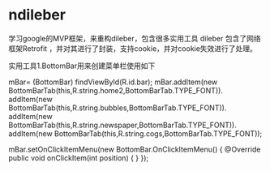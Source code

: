 # ndileber
学习google的MVP框架，来重构dileber，包含很多实用工具
dileber 包含了网络框架Retrofit ，并对其进行了封装，支持cookie，并对cookie失效进行了处理。


实用工具1.BottomBar用来创建菜单栏使用如下

mBar= (BottomBar) findViewById(R.id.bar);
        mBar.addItem(new BottomBarTab(this,R.string.home2,BottomBarTab.TYPE_FONT)).
                addItem(new BottomBarTab(this,R.string.bubbles,BottomBarTab.TYPE_FONT)).
                addItem(new BottomBarTab(this,R.string.newspaper,BottomBarTab.TYPE_FONT)).
                addItem(new BottomBarTab(this,R.string.cogs,BottomBarTab.TYPE_FONT));

mBar.setOnClickItemMenu(new BottomBar.OnClickItemMenu() {
            @Override
            public void onClickItem(int position) {
           }
});
